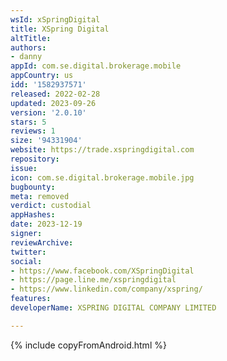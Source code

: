 ```yaml
---
wsId: xSpringDigital
title: XSpring Digital
altTitle: 
authors:
- danny
appId: com.se.digital.brokerage.mobile
appCountry: us
idd: '1582937571'
released: 2022-02-28
updated: 2023-09-26
version: '2.0.10'
stars: 5
reviews: 1
size: '94331904'
website: https://trade.xspringdigital.com
repository: 
issue: 
icon: com.se.digital.brokerage.mobile.jpg
bugbounty: 
meta: removed
verdict: custodial
appHashes: 
date: 2023-12-19
signer: 
reviewArchive: 
twitter: 
social:
- https://www.facebook.com/XSpringDigital
- https://page.line.me/xspringdigital
- https://www.linkedin.com/company/xspring/
features: 
developerName: XSPRING DIGITAL COMPANY LIMITED

---
```


{% include copyFromAndroid.html %}

